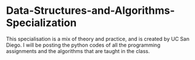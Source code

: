 # Data-Structures-and-Algorithms-Specialization
This specialisation is a mix of theory and practice, and is created by UC San Diego. I will be posting the python codes of all the programming assignments and the algorithms that are taught in the class.
